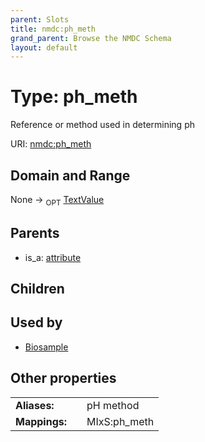 ```yaml
---
parent: Slots
title: nmdc:ph_meth
grand_parent: Browse the NMDC Schema
layout: default
---
```


# Type: ph_meth


Reference or method used in determining ph

URI: [nmdc:ph_meth](https://microbiomedata/meta/ph_meth)

## Domain and Range

None ->  <sub>OPT</sub> [TextValue](TextValue.md)

## Parents

 *  is_a: [attribute](attribute.md)

## Children


## Used by

 * [Biosample](Biosample.md)

## Other properties

|  |  |  |
| --- | --- | --- |
| **Aliases:** | | pH method |
| **Mappings:** | | MIxS:ph_meth |

